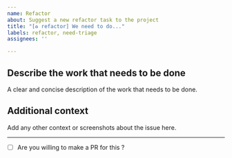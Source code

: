 ```yaml
---
name: Refactor 
about: Suggest a new refactor task to the project
title: "[♻️ refactor] We need to do..."
labels: refactor, need-triage
assignees: ''

---
```

## Describe the work that needs to be done
A clear and concise description of the work that needs to be done.

## Additional context
Add any other context or screenshots about the issue here.

---
- [ ] Are you willing to make a PR for this ?

